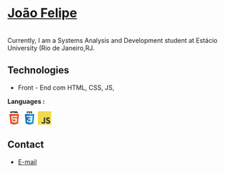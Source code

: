 # <a href="mailto:joaobarreto4763@gmail.com">João Felipe</a> 
 
<br>
Currently, I am a Systems Analysis and Development student at Estácio University (Rio de Janeiro,RJ. 
<br>


## Technologies
- Front - End com HTML, CSS, JS,

**Languages :**  

<code><img height="30" src="https://raw.githubusercontent.com/github/explore/80688e429a7d4ef2fca1e82350fe8e3517d3494d/topics/html/html.png"></code>
<code><img height="30" src="https://raw.githubusercontent.com/github/explore/80688e429a7d4ef2fca1e82350fe8e3517d3494d/topics/css/css.png"></code>
<code><img height="30" src="https://raw.githubusercontent.com/github/explore/80688e429a7d4ef2fca1e82350fe8e3517d3494d/topics/javascript/javascript.png"></code>



##  Contact


- <a href="mailto:joaobarreto4763@gmail.com">E-mail</a>


</div>
 
